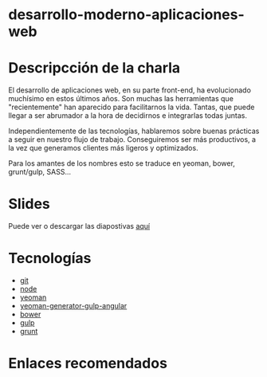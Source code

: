 # desarrollo-moderno-aplicaciones-web

# Descripcción de la charla
El desarrollo de aplicaciones web, en su parte front-end, ha evolucionado muchísimo en estos últimos años. Son muchas las herramientas que "recientemente" han aparecido para facilitarnos la vida. Tantas, que puede llegar a ser abrumador a la hora de decidirnos e integrarlas todas juntas. 

Independientemente de las tecnologías, hablaremos sobre buenas prácticas a seguir en nuestro flujo de trabajo. Conseguiremos ser más productivos, a la vez que generamos clientes más ligeros y optimizados. 

Para los amantes de los nombres esto se traduce en yeoman, bower, grunt/gulp, SASS...

# Slides
Puede ver o descargar las diapostivas [aquí](http://www.slideshare.net/IvanCoronadoMoreno/desarrollo-moderno-de-aplicaciones-web-55831916)

# Tecnologías
* [git](https://git-scm.com/downloads)
* [node](https://nodejs.org/en/download/)
* [yeoman](http://yeoman.io/learning/index.html)
* [yeoman-generator-gulp-angular](https://github.com/swiip/generator-gulp-angular#readme)
* [bower](http://bower.io/)
* [gulp](https://github.com/gulpjs/gulp)
* [grunt](https://github.com/gruntjs/grunt)

# Enlaces recomendados

